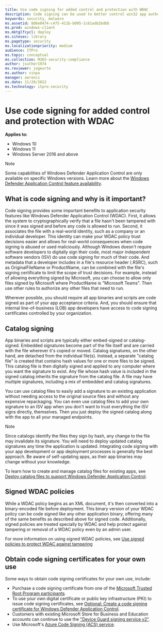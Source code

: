 ```yaml
---
title: Use code signing for added control and protection with WDAC
description: Code signing can be used to better control win32 app authorization and add protection for your WDAC policies.
keywords: security, malware
ms.assetid: 8d6e0474-c475-411b-b095-1c61adb2bdbb
ms.prod: windows-client
ms.mktglfcycl: deploy
ms.sitesec: library
ms.pagetype: security
ms.localizationpriority: medium
audience: ITPro
ms.topic: conceptual
ms.collection: M365-security-compliance
author: jsuther1974
ms.reviewer: jogeurte
ms.author: vinpa
manager: aaroncz
ms.date: 11/29/2022
ms.technology: itpro-security
---
```


# Use code signing for added control and protection with WDAC

**Applies to:**

- Windows 10
- Windows 11
- Windows Server 2016 and above

> [!NOTE]
> Some capabilities of Windows Defender Application Control are only available on specific Windows versions. Learn more about the [Windows Defender Application Control feature availability](feature-availability.md).

## What is code signing and why is it important?

Code signing provides some important benefits to application security features like Windows Defender Application Control (WDAC). First, it allows the system to cryptographically verify that a file hasn't been tampered with since it was signed and before any code is allowed to run. Second, it associates the file with a real-world identity, such as a company or an individual developer. This identity can make your WDAC policy trust decisions easier and allows for real-world consequences when code signing is abused or used maliciously. Although Windows doesn't require software developers to digitally sign their code, most major independent software vendors (ISV) do use code signing for much of their code. And metadata that a developer includes in a file's resource header (.RSRC), such as OriginalFileName or ProductName, can be combined with the file's signing certificate to limit the scope of trust decisions. For example, instead of allowing everything signed by Microsoft, you can choose to allow only files signed by Microsoft where ProductName is "Microsoft Teams". Then use other rules to authorize any other files that need to run.

Wherever possible, you should require all app binaries and scripts are code signed as part of your app acceptance criteria. And, you should ensure that internal line-of-business (LOB) app developers have access to code signing certificates controlled by your organization.

## Catalog signing

App binaries and scripts are typically either embed-signed or catalog-signed. Embedded signatures become part of the file itself and are carried with the file wherever it's copied or moved. Catalog signatures, on the other hand, are detached from the individual file(s). Instead, a separate "catalog file" is created that contains hash values for one or more files to be signed. This catalog file is then digitally signed and applied to any computer where you want the signature to exist. Any file whose hash value is included in the signed catalog inherits the signature from the catalog file. A file may have multiple signatures, including a mix of embedded and catalog signatures.

You can use catalog files to easily add a signature to an existing application without needing access to the original source files and without any expensive repackaging. You can even use catalog files to add your own signature to an ISV app when you don't want to trust everything the ISV signs directly, themselves. Then you just deploy the signed catalog along with the app to all your managed endpoints.

> [!NOTE]
> Since catalogs identify the files they sign by hash, any change to the file may invalidate its signature. You will need to deploy updated catalog signatures any time the application is updated. Integrating code signing with your app development or app deployment processes is generally the best approach. Be aware of self-updating apps, as their app binaries may change without your knowledge.

To learn how to create and manage catalog files for existing apps, see [Deploy catalog files to support Windows Defender Application Control](deploy-catalog-files-to-support-windows-defender-application-control.md).

## Signed WDAC policies

While a WDAC policy begins as an XML document, it's then converted into a binary-encoded file before deployment. This binary version of your WDAC policy can be code signed like any other application binary, offering many of the same benefits as described above for signed code. Additionally, signed policies are treated specially by WDAC and help protect against tampering or removal of a WDAC policy even by an admin user.

For more information on using signed WDAC policies, see [Use signed policies to protect WDAC against tampering](/windows/security/threat-protection/windows-defender-application-control/use-signed-policies-to-protect-windows-defender-application-control-against-tampering)

## Obtain code signing certificates for your own use

Some ways to obtain code signing certificates for your own use, include:

- Purchase a code signing certificate from one of the [Microsoft Trusted Root Program participants](/security/trusted-root/participants-list.md).
- To use your own digital certificate or public key infrastructure (PKI) to issue code signing certificates, see [Optional: Create a code signing certificate for Windows Defender Application Control](create-code-signing-cert-for-windows-defender-application-control.md).
- Customers with existing Microsoft Store for Business and Education accounts can continue to use the ["Device Guard signing service v2"](/windows/security/threat-protection/windows-defender-application-control/use-device-guard-signing-portal-in-microsoft-store-for-business).
- Use Microsoft's [Azure Code Signing (ACS) service](https://aka.ms/AzureCodeSigning).
